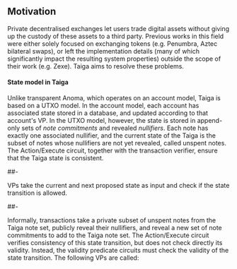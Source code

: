 
## Motivation

Private decentralised exchanges let users trade digital assets without giving up the custody of these assets to a third party. Previous works in this field were either solely focused on exchanging tokens (e.g. Penumbra, Aztec bilateral swaps), or left the implementation details (many of which significantly impact the resulting system properties) outside the scope of their work (e.g. Zexe). Taiga aims to resolve these problems.


#### State model in Taiga

Unlike transparent Anoma, which operates on an account model, Taiga is based on a UTXO model. In the account model, each account has associated state stored in a database, and updated according to that account's VP. In the UTXO model, however, the state is stored in append-only sets of *note commitments* and revealed *nullifiers*. Each note has exactly one associated nullifier, and the current state of the Taiga is the subset of notes whose nullifiers are not yet revealed, called unspent notes. The Action/Execute circuit, together with the transaction verifier, ensure that the Taiga state is consistent.

##-

VPs take the current and next proposed state as input and check if the state transition is allowed.

##-

Informally, transactions take a private subset of unspent notes from the Taiga note set, publicly reveal their nullifiers, and reveal a new set of note commitments to add to the Taiga note set. The Action/Execute circuit verifies consistency of this state transition, but does not check directly its validity. Instead, the validity predicate circuits must check the validity of the state transition. The following VPs are called:
